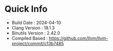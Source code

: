# Quick Info
* Build Date : 2024-04-10
* Clang Version : 18.1.3
* Binutils Version : 2.42.0
* Compiled Based : https://github.com/llvm/llvm-project/commit/c13b7485

